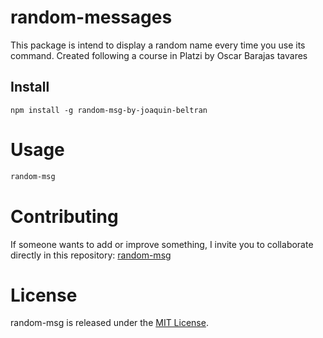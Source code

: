 # random-messages

This package is intend to display a random name every time you use its command. Created following a course in Platzi by Oscar Barajas tavares


## Install

```npm
npm install -g random-msg-by-joaquin-beltran
```

# Usage

```bash
random-msg
```

# Contributing
If someone wants to add or improve something, I invite you to collaborate directly in this repository: [random-msg](https://github.com/platzi/npm-random-msg)

# License
random-msg is released under the [MIT License](https://opensource.org/licenses/MIT).
